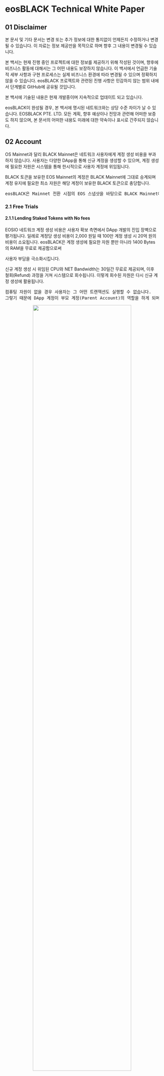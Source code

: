 # eosBLACK Technical White Paper

## 01 Disclaimer


본 문서 및 기타 문서는 변경 또는 추가 정보에 대한 통지없이 언제든지 수정하거나 변경될 수 있습니다. 이 자료는 정보 제공만을 목적으로 하며 향후 그 내용이 변경될 수 있습니다.

본 백서는 현재 진행 중인 프로젝트에 대한 정보를 제공하기 위해 작성된 것이며, 향후에 비즈니스 활동에 대해서는 그 어떤 내용도 보장하지 않습니다. 이 백서에서 언급한 기술적 세부 사항과 구현 프로세스는 실제 비즈니스 환경에 따라 변경될 수 있으며 정확하지 않을 수 있습니다. eosBLACK 프로젝트와 관련된  진행 사항은 민감하지 않는 범위 내에서 단계별로 GitHub에 공유될 것입니다.

본 백서에 기술된 내용은 현재 개발중이며 지속적으로 업데이트 되고 있습니다.

eosBLACK이 완성될 경우, 본 백서에 명시된 네트워크와는 상당 수준 차이가 날 수 있습니다. EOSBLACK PTE. LTD. 모든 계획, 향후 예상이나 전망과 관련해 어떠한 보증도 하지 않으며, 본 문서의 어떠한 내용도 미래에 대한 약속이나 표시로 간주되지 않습니다.

## 02 Account


OS Mainnet과 달리 BLACK Mainnet은 네트워크 사용자에게 계정 생성 비용을 부과하지 않습니다. 사용자는 다양한 DApp을 통해 신규 계정을 생성할 수 있으며, 계정 생성에 필요한 자원은 시스템을 통해 한시적으로 사용자 계정에 위임됩니다.

BLACK 토큰을 보유한 EOS Mainnet의 계정은 BLACK Mainnet에 그대로 승계되며 계정 유지에 필요한 최소 자원은 해당 계정이 보유한 BLACK 토큰으로 충당합니다. 


<pre>eosBLACK은 Mainnet 전환 시점의 EOS 스냅샷을 바탕으로 BLACK Mainnet에 접근할 수 있는 계정을 발급할 예정입니다.</pre>



### 2.1 Free Trials

#### 2.1.1 Lending Staked Tokens with No fees

EOSIO 네트워크 계정 생성 비용은 사용자 확보 측면에서 DApp 개발의 진입 장벽으로 평가됩니다. 일례로 계정당 생성 비용이 2,000 원일 때 100만 계정 생성 시 20억 원의 비용이 소요됩니다. eosBLACK은 계정 생성에 필요한 자원 뿐만 아니라 1400 Bytes의 RAM을 무료로 제공함으로써 

사용자 부담을 극소화시킵니다.

신규 계정 생성 시 위임된 CPU와 NET Bandwidth는 30일간 무료로 제공되며, 이후 철회(Refund) 과정을 거쳐 시스템으로 회수됩니다. 이렇게 회수된 자원은 다시 신규 계정 생성에 활용됩니다.

<pre>컴퓨팅 자원이 없을 경우 사용자는 그 어떤 트랜잭션도 실행할 수 없습니다.<br>그렇기 때문에 DApp 계정이 부모 계정(Parent Account)의 역할을 하게 되며 신규 계정 생성에 필요한 트랜잭션을 실행합니다.</pre>


<p align="center"><img align="center" src="https://github.com/eosBLACK/Documentation/blob/master/images/account1.png" width=80% height=80% /></p>
<h5><p align="center">Figure1. Leasing Bandwidth Resources for Creating Account</p></h5>

<br>신규 사용자에게 제공되는 컴퓨팅 자원은 다음과 같습니다.

<h5><p align="center">Table. Resources for Free Account</p></h5>
<p align="center"><img align="center" src="https://github.com/eosBLACK/Documentation/blob/master/images/account2.png" width=70% height=70% /></p>
<h6><p align="center">* CPU와 NET Bandwidth 수량은 자원 사용 정도에 따라 변경될 수 있음.</p></h6>

<br>

```
 Lending Staked Tokens : 컴퓨팅 자원 할당을 위해 시스템에 잠긴 비용을 뜻함
 계정당 생성 비용이 2,000 원 : eoshub 신규계정 생성 비용 https://eoshub.io/account/create?locale=ko
```

<br>

#### 2.1.2 Refund Process

사용자는 가입일 기준 30일 동안 추가 자원 투입없이 계정을 유지할 수 있습니다. 만약 이 기간 동안 추가 스테이크를 하지 않으면 계정 사용이 중지됩니다.
<p align="center"><img align="center" src="https://github.com/eosBLACK/Documentation/blob/master/images/account3.png" width=80% height=80% /></p>
<h5><p align="center">Figure2. Refund Process</p></h5>
<br>

#### 2.1.3 악의적 계정 생성에 대한 해결 방안

##### 2.1.3.1 By Invitation Only

경쟁 네트워크 혹은 해커에 의한 무한 계정 생성에 따른 시스템 마비 및 계정 점유 이슈를 예방하기 위해 기존 사용자가 신규 사용자를 초대하는 네트워크 가입 방식을 고려합니다. 건강한 네트워크는  무의미한 다수가 만드는 것이 아닙니다. 비록 소수일지라도 활성 사용자(Active User)가 증가하면 네트워크의 성장잠재력도 커집니다.


##### 2.1.3.2 Email Verification

Invitation Code에 따른 계정 생성 방법이 다소 사용자의 접근을 제한한다면 Email Verification은 무분별한 계정 생성을 막을 수 있으면서 누구나 네트워크에 접근할 수 있게 합니다. 계정 생성에 따른 경제적 이득이 없다는 전제 하에, 신규 계정 생성을 위해 매번 새로운 메일 계정을 등록해야 하기 때문에 자동 계정 생성 이슈를 방지할 수 있습니다.

### 2.2 Account Type

eosBLACK 계정은 스테이크 수량을 기준으로 크게 토큰 홀더(Token Holder)와 스테이크홀더(Stakeholder)로 나뉩니다.

<strong><pre><p align="center">Token Holder < Minimum Stake  ≤ Stakeholder</p></pre></strong>

스테이크홀더는 다시 참여자, 서포터, PO, 대표자로 구분됩니다. 참여자는 (대표자가 정한) 최소 토큰 을 스테이크한 구성원으로 투표권과 투표보상의 권리를 갖습니다.

<p align="center"><img align="center" src="https://github.com/eosBLACK/Documentation/blob/master/images/account4.png" width=80% height=80% /></p>
<h5><p align="center">Figure3. User Classification</p></h5>
<br>

서포터, Project Owner, 대표자 후보는 시스템 등록을 통해 해당 자격을 얻을 수 있습니다.  eosBLACK은 네트워크 구성원의 신뢰도를 높이기 위해 담보(collateral) 개념의 스테이킹 기간을 요구하며 권한이 늘어날수록 최소 스테이크 수량과 철회 기간(Refund Duration)은 늘어납니다.

```
  PO : Project Owner의 약자로 주로 분산형 애플리케이션 개발자를 지칭함.
  철회 기간(Refund Duration) : 철회 기간은 시스템에 락업된 자원을 철회할 때 계정으로 자원이 복구될 때까지 걸리는 시간을 
                              뜻함
 ```

 <br>

<h5><p align="center">Table. 계정 유형에 따른 최소 스테이크 수량 및 철회기간 예</p></h5>
<p align="center"><img align="center" src="https://github.com/eosBLACK/Documentation/blob/master/images/account5.png" width=70% height=70% /></p>
<h6><p align="center">* 최소 스테이크 수량 및 철회 기간은 대표자 합의에 의해 최적값으로 변경될 수 있음.</p></h6>
<h6><p align="center">* Lock-in Period에 Vesting Option 구현</p></h6>

<br>

계정 유형에 따른 최소 스테이크 수량 및 철회 기간은 대표자(Active Representative) 합의를 통해 변경될 수 있습니다. 특정 대표자에 의해 새롭게 제안된 파라미터 값은 36시간 동안 대표자 투표를 받게 되며, ⅔+1 이상 동의를 얻으면 예고(豫告) 기간(Notice Period)을 거친 후 시스템에 반영됩니다.

만약 일부 대표자가 기한 내에 의결권을 행사하지 않아 의사결정에 필요한 의결정족수가 충족되지 않으면 차순위 예비 대표자(Inactive Representative)에게 의사결정권이 이양됩니다.


<p align="center"><img align="center" src="https://github.com/eosBLACK/Documentation/blob/master/images/account6.png" width=80% height=70% /></p>
<h5><p align="center">Figure4. Representative's Proposal Approval Procedure</p></h5>

<br>
<pre>대표자가 의결권을 행사하지 않을 경우 패널티 점수가 올라가며, 동일한 이벤트가 3회 연속 발생할 경우 7일간 동안 블록 생산에서<br>제외됩니다.</pre>
<br>
<br>
<br>
